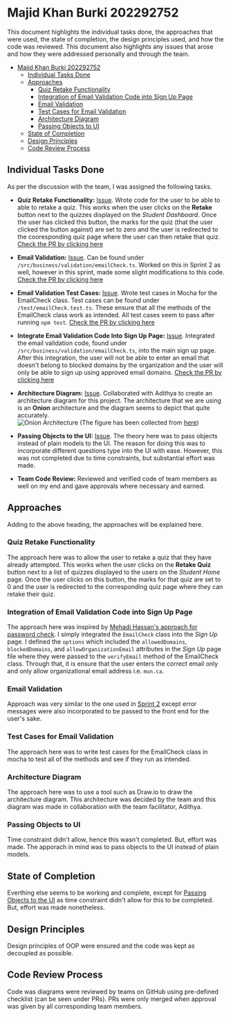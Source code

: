 # Majid Khan Burki 202292752

This document highlights the individual tasks done, the approaches that were used, the state of completion, the design principles used, and how the code was reviewed. This document also highlights any issues that arose and how they were addressed personally and through the team.

- [Majid Khan Burki 202292752](#majid-khan-burki-202292752)
  - [Individual Tasks Done](#individual-tasks-done)
  - [Approaches](#approaches)
    - [Quiz Retake Functionality](#quiz-retake-functionality)
    - [Integration of Email Validation Code into Sign Up Page](#integration-of-email-validation-code-into-sign-up-page)
    - [Email Validation](#email-validation)
    - [Test Cases for Email Validation](#test-cases-for-email-validation)
    - [Architecture Diagram](#architecture-diagram)
    - [Passing Objects to UI](#passing-objects-to-ui)
  - [State of Completion](#state-of-completion)
  - [Design Principles](#design-principles)
  - [Code Review Process](#code-review-process)

## Individual Tasks Done

As per the discussion with the team, I was assigned the following tasks.

- **Quiz Retake Functionality:** [Issue](https://github.com/MUN-COMP6905/project-hteam/issues/162). Wrote code for the user to be able to able to retake a quiz. This works when the user clicks on the **Retake** button next to the quizzes displayed on the *Student Dashboard*. Once the user has clicked this button, the marks for the quiz (that the user clicked the button against) are set to zero and the user is redirected to the cooresponding quiz page where the user can then retake that quiz. [Check the PR by clicking here](https://github.com/MUN-COMP6905/project-hteam/pull/188)

- **Email Validation:** [Issue](https://github.com/MUN-COMP6905/project-hteam/issues/161). Can be found under `/src/business/validation/emailCheck.ts`. Worked on this in Sprint 2 as well, however in this sprint, made some slight modifications to this code. [Check the PR by clicking here](https://github.com/MUN-COMP6905/project-hteam/pull/163)

- **Email Validation Test Cases:** [Issue](https://github.com/MUN-COMP6905/project-hteam/issues/174). Wrote test cases in Mocha for the EmailCheck class. Test cases can be found under `/test/emailCheck.test.ts`. These ensure that all the methods of the EmailCheck class work as intended. All test cases seem to pass after running `npm test`. [Check the PR by clicking here](https://github.com/MUN-COMP6905/project-hteam/pull/163)

- **Integrate Email Validation Code Into Sign Up Page:** [Issue](https://github.com/MUN-COMP6905/project-hteam/issues/161). Integrated the email validation code, found under `/src/business/validation/emailCheck.ts`, into the main sign up page. After this integration, the user will not be able to enter an email that doesn't belong to blocked domains by the organization and the user will only be able to sign up using approved email domains. [Check the PR by clicking here](https://github.com/MUN-COMP6905/project-hteam/pull/163)

- **Architecture Diagram:** [Issue](https://github.com/MUN-COMP6905/project-hteam/issues/175). Collaborated with Adithya to create an architecture diagram for this project. The architecture that we are using is an  **Onion** architecture and the diagram seems to depict that quite accurately.<br>
![Onion Architecture](docs/Architecture/onion.png)
(The figure has been collected from [here](https://dzone.com/articles/onion-architecture-is-interesting))

- **Passing Objects to the UI:** [Issue](https://github.com/MUN-COMP6905/project-hteam/issues/173). The theory here was to  pass objects instead of plain models to the UI. The reason for doing this was to incorporate different questions type into the UI with ease. However, this was not completed due to time constraints, but substantial effort was made.

- **Team Code Review:** Reviewed and verified code of team members as well on my end and gave approvals where necessary and earned.

## Approaches

Adding to the above heading, the approaches will be explained here.

### Quiz Retake Functionality

The approach here was to allow the user to retake a quiz that they have already attempted. This works when the user clicks on the **Retake Quiz** button next to a list of quizzes displayed to the users on the *Student Home* page. Once the user clicks on this button, the marks for that quiz are set to 0 and the user is redirected to the corresponding quiz page where they can retake their quiz.

### Integration of Email Validation Code into Sign Up Page

The approach here was inspired by [Mehadi Hassan's approach for password check](https://github.com/MUN-COMP6905/project-hteam/issues/155). I simply integrated the `EmailCheck` class into the *Sign Up* page. I defined the `options` which included the `allowedDomains`, `blockedDomains`, and `allowOrganizationEmail` attributes in the *Sign Up* page file where they were passed to the `verifyEmail` method of the EmailCheck class. Through that, it is ensure that the user enters the correct email only and only allow organizational email address i.e. `mun.ca`.

### Email Validation

Approach was very similar to the one used in [Sprint 2](../Assignment%203/Majid_Burki.md#email-validation) except error messages were also incorporated to be passed to the front end for the user's sake.

### Test Cases for Email Validation

The approach here was to write test cases for the EmailCheck class in mocha to test all of the methods and see if they run as intended.

### Architecture Diagram

The approach here was to use a tool such as Draw.io to draw the architecture diagram. This architecture was decided by the team and this diagram was made in collaboration with the team facilitator, Adithya.

### Passing Objects to UI

Time constraint didn't allow, hence this wasn't completed. But, effort was made. The apporach in mind was to pass objects to the UI instead of plain models.

## State of Completion

Everthing else seems to be working and complete, except for [Passing Objects to the UI](https://github.com/MUN-COMP6905/project-hteam/issues/173) as time constraint didn't allow for this to be completed. But, effort was made nonetheless.

## Design Principles

Design principles of OOP were ensured and the code was kept as decoupled as possible.

## Code Review Process

Code was diagrams were reviewed by teams on GitHub using pre-defined checklist (can be seen under PRs). PRs were only merged when approval was given by all corresponding team members.
